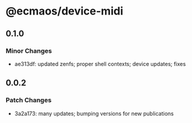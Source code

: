 # @ecmaos/device-midi

## 0.1.0

### Minor Changes

- ae313df: updated zenfs; proper shell contexts; device updates; fixes

## 0.0.2

### Patch Changes

- 3a2a173: many updates; bumping versions for new publications
